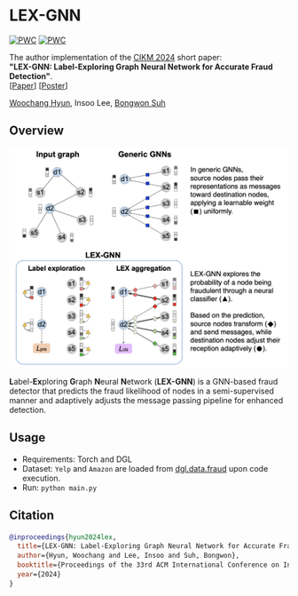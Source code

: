 # LEX-GNN

[![PWC](https://img.shields.io/endpoint.svg?url=https://paperswithcode.com/badge/lex-gnn-label-exploring-graph-neural-network/fraud-detection-on-amazon-fraud)](https://paperswithcode.com/sota/fraud-detection-on-amazon-fraud?p=lex-gnn-label-exploring-graph-neural-network)
[![PWC](https://img.shields.io/endpoint.svg?url=https://paperswithcode.com/badge/lex-gnn-label-exploring-graph-neural-network/fraud-detection-on-yelp-fraud)](https://paperswithcode.com/sota/fraud-detection-on-yelp-fraud?p=lex-gnn-label-exploring-graph-neural-network)

The author implementation of the [CIKM 2024](https://cikm2024.org/) short paper:  
**"LEX-GNN: Label-Exploring Graph Neural Network for Accurate Fraud Detection"**.  
[[Paper](https://dl.acm.org/doi/10.1145/3627673.3679956)] [[Poster](./lex_poster.pdf)]


[Woochang Hyun](https://scholar.google.com/citations?user=lswcPDIAAAAJ), 
Insoo Lee, 
[Bongwon Suh](https://scholar.google.com/citations?user=-nlhtEkAAAAJ)


## Overview

<p align="center">
    <a href="https://github.com/wdhyun/LEX">
        <img src="./lex_overview.png" width="750"/>
    </a>
<p>

**L**abel-**Ex**ploring **G**raph **N**eural **N**etwork (**LEX-GNN**) is a GNN-based fraud detector that predicts the fraud likelihood of nodes in a semi-supervised manner and adaptively adjusts the message passing pipeline for enhanced detection.


## Usage
- Requirements: Torch and DGL
- Dataset: `Yelp` and `Amazon` are loaded from [dgl.data.fraud](https://docs.dgl.ai/api/python/dgl.data.html#node-prediction-datasets) upon code execution.
- Run: `python main.py`

## Citation

```bibtex
@inproceedings{hyun2024lex,
  title={LEX-GNN: Label-Exploring Graph Neural Network for Accurate Fraud Detection},
  author={Hyun, Woochang and Lee, Insoo and Suh, Bongwon},
  booktitle={Proceedings of the 33rd ACM International Conference on Information and Knowledge Management (CIKM'24)},
  year={2024}
}
```
